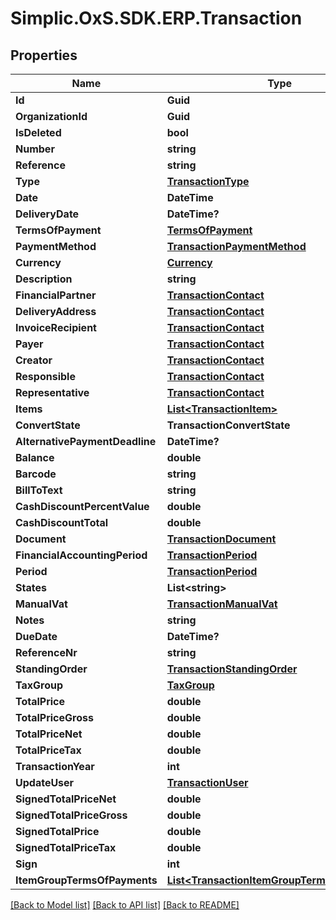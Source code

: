 # Simplic.OxS.SDK.ERP.Transaction

## Properties

Name | Type | Description | Notes
------------ | ------------- | ------------- | -------------
**Id** | **Guid** |  | [optional] 
**OrganizationId** | **Guid** |  | [optional] 
**IsDeleted** | **bool** |  | [optional] 
**Number** | **string** |  | [optional] 
**Reference** | **string** |  | [optional] 
**Type** | [**TransactionType**](TransactionType.md) |  | [optional] 
**Date** | **DateTime** |  | [optional] 
**DeliveryDate** | **DateTime?** |  | [optional] 
**TermsOfPayment** | [**TermsOfPayment**](TermsOfPayment.md) |  | [optional] 
**PaymentMethod** | [**TransactionPaymentMethod**](TransactionPaymentMethod.md) |  | [optional] 
**Currency** | [**Currency**](Currency.md) |  | [optional] 
**Description** | **string** |  | [optional] 
**FinancialPartner** | [**TransactionContact**](TransactionContact.md) |  | [optional] 
**DeliveryAddress** | [**TransactionContact**](TransactionContact.md) |  | [optional] 
**InvoiceRecipient** | [**TransactionContact**](TransactionContact.md) |  | [optional] 
**Payer** | [**TransactionContact**](TransactionContact.md) |  | [optional] 
**Creator** | [**TransactionContact**](TransactionContact.md) |  | [optional] 
**Responsible** | [**TransactionContact**](TransactionContact.md) |  | [optional] 
**Representative** | [**TransactionContact**](TransactionContact.md) |  | [optional] 
**Items** | [**List&lt;TransactionItem&gt;**](TransactionItem.md) |  | [optional] 
**ConvertState** | **TransactionConvertState** |  | [optional] 
**AlternativePaymentDeadline** | **DateTime?** |  | [optional] 
**Balance** | **double** |  | [optional] 
**Barcode** | **string** |  | [optional] 
**BillToText** | **string** |  | [optional] 
**CashDiscountPercentValue** | **double** |  | [optional] 
**CashDiscountTotal** | **double** |  | [optional] 
**Document** | [**TransactionDocument**](TransactionDocument.md) |  | [optional] 
**FinancialAccountingPeriod** | [**TransactionPeriod**](TransactionPeriod.md) |  | [optional] 
**Period** | [**TransactionPeriod**](TransactionPeriod.md) |  | [optional] 
**States** | **List&lt;string&gt;** |  | [optional] 
**ManualVat** | [**TransactionManualVat**](TransactionManualVat.md) |  | [optional] 
**Notes** | **string** |  | [optional] 
**DueDate** | **DateTime?** |  | [optional] 
**ReferenceNr** | **string** |  | [optional] 
**StandingOrder** | [**TransactionStandingOrder**](TransactionStandingOrder.md) |  | [optional] 
**TaxGroup** | [**TaxGroup**](TaxGroup.md) |  | [optional] 
**TotalPrice** | **double** |  | [optional] 
**TotalPriceGross** | **double** |  | [optional] 
**TotalPriceNet** | **double** |  | [optional] 
**TotalPriceTax** | **double** |  | [optional] 
**TransactionYear** | **int** |  | [optional] 
**UpdateUser** | [**TransactionUser**](TransactionUser.md) |  | [optional] 
**SignedTotalPriceNet** | **double** |  | [optional] 
**SignedTotalPriceGross** | **double** |  | [optional] 
**SignedTotalPrice** | **double** |  | [optional] 
**SignedTotalPriceTax** | **double** |  | [optional] 
**Sign** | **int** |  | [optional] 
**ItemGroupTermsOfPayments** | [**List&lt;TransactionItemGroupTermsOfPayment&gt;**](TransactionItemGroupTermsOfPayment.md) |  | [optional] 

[[Back to Model list]](../README.md#documentation-for-models) [[Back to API list]](../README.md#documentation-for-api-endpoints) [[Back to README]](../README.md)

